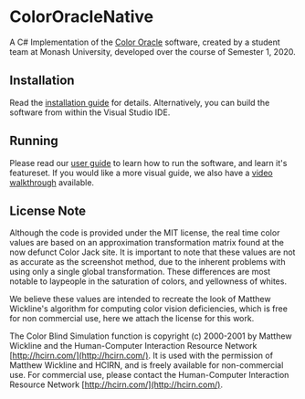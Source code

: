 # ColorOracleNative
A C# Implementation of the [Color Oracle](https://www.colororacle.org) software, created by a student team at Monash University, developed over the course of Semester 1, 2020. 

## Installation
Read the [installation guide](INSTALL_GUIDE.md) for details. Alternatively, you can build the software from within the Visual Studio IDE.

## Running
Please read our [user guide](USER_GUIDE.md) to learn how to run the software, and learn it's featureset. If you would like a more visual guide, we also have a [video walkthrough](https://www.youtube.com/watch?v=f5dhUYKFQic) available.

## License Note
Although the code is provided under the MIT license, the real time color values are based on an approximation transformation matrix found at the now defunct Color Jack site. It is important to note that these values are not as accurate as the screenshot method, due to the inherent problems with using only a single global transformation. These differences are most notable to laypeople in the saturation of colors, and yellowness of whites.

We believe these values are intended to recreate the look of Matthew Wickline's algorithm for computing color vision deficiencies, which is free for non commercial use, here we attach the license for this work.

The Color Blind Simulation function is copyright (c) 2000-2001 by Matthew Wickline and the Human-Computer Interaction Resource Network  [http://hcirn.com/](http://hcirn.com/). It is used with the permission of Matthew Wickline and HCIRN, and is freely available for non-commercial use. For commercial use, please contact the Human-Computer Interaction Resource Network [http://hcirn.com/](http://hcirn.com/).


